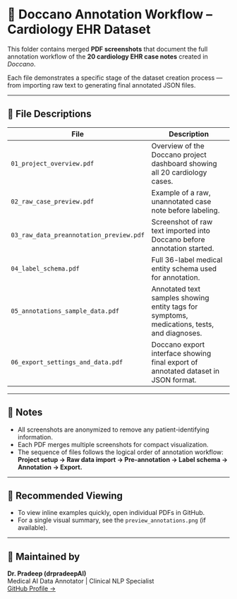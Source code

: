 # 📸 Doccano Annotation Workflow – Cardiology EHR Dataset

This folder contains merged **PDF screenshots** that document the full annotation workflow of the **20 cardiology EHR case notes** created in *Doccano*.

Each file demonstrates a specific stage of the dataset creation process — from importing raw text to generating final annotated JSON files.

---

## 📂 File Descriptions

| File | Description |
|------|--------------|
| `01_project_overview.pdf` | Overview of the Doccano project dashboard showing all 20 cardiology cases. |
| `02_raw_case_preview.pdf` | Example of a raw, unannotated case note before labeling. |
| `03_raw_data_preannotation_preview.pdf` | Screenshot of raw text imported into Doccano before annotation started. |
| `04_label_schema.pdf` | Full 36-label medical entity schema used for annotation. |
| `05_annotations_sample_data.pdf` | Annotated text samples showing entity tags for symptoms, medications, tests, and diagnoses. |
| `06_export_settings_and_data.pdf` | Doccano export interface showing final export of annotated dataset in JSON format. |

---

## 🧠 Notes

- All screenshots are anonymized to remove any patient-identifying information.  
- Each PDF merges multiple screenshots for compact visualization.  
- The sequence of files follows the logical order of annotation workflow:  
  **Project setup → Raw data import → Pre-annotation → Label schema → Annotation → Export.**

---

## 📄 Recommended Viewing

- To view inline examples quickly, open individual PDFs in GitHub.  
- For a single visual summary, see the `preview_annotations.png` (if available).  

---

## 👤 Maintained by
**Dr. Pradeep (drpradeepAI)**  
Medical AI Data Annotator | Clinical NLP Specialist  
[GitHub Profile →](https://github.com/drpradeepAI)
